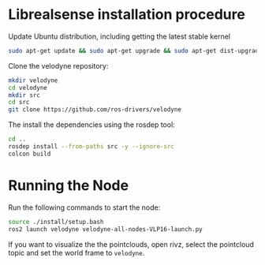 
# Librealsense installation procedure

Update Ubuntu distribution, including getting the latest stable kernel

```bash
sudo apt-get update && sudo apt-get upgrade && sudo apt-get dist-upgrade
```

Clone the velodyne repository:

```bash
mkdir velodyne 
cd velodyne
mkdir src
cd src
git clone https://github.com/ros-drivers/velodyne
```

The install the dependencies using the rosdep tool:

```bash
cd ..
rosdep install --from-paths src -y --ignore-src
colcon build
```

# Running the Node
Run the following commands to start the node:
```bash
source ./install/setup.bash
ros2 launch velodyne velodyne-all-nodes-VLP16-launch.py
```
If you want to visualize the the pointclouds, open rivz, select the pointcloud topic and set the world frame to `velodyne`.
